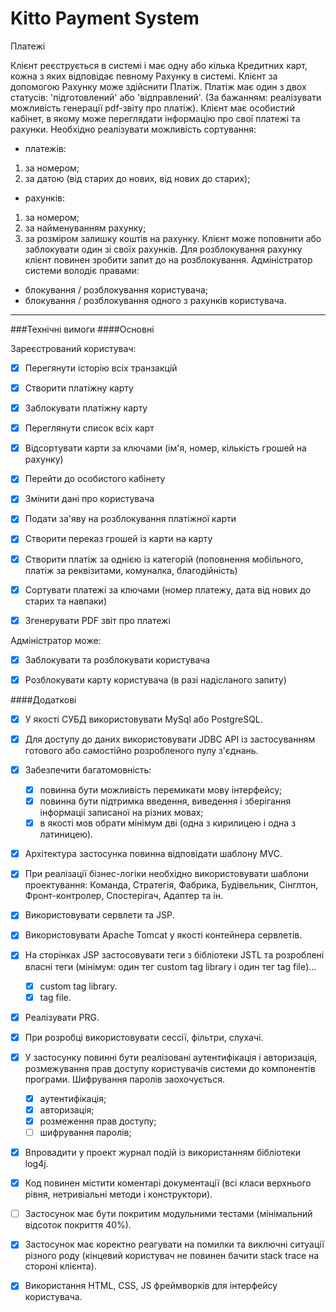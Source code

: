 # Kitto Payment System

Платежі

Клієнт реєструється в системі і має одну або кілька Кредитних карт, кожна з яких відповідає певному Рахунку в системі. Клієнт за допомогою Рахунку може здійснити Платіж.
Платіж має один з двох статусів: 'підготовлений' або 'відправлений'. (За бажанням: реалізувати можливість генерації pdf-звіту про платіж).
Клієнт має особистий кабінет, в якому може переглядати інформацію про свої платежі та рахунки. Необхідно реалізувати можливість сортування:
- платежів:
1) за номером;
2) за датою (від старих до нових, від нових до старих);
- рахунків:
1) за номером;
2) за найменуванням рахунку;
3) за розміром залишку коштів на рахунку.
   Клієнт може поповнити або заблокувати один зі своїх рахунків. Для розблокування рахунку клієнт повинен зробити запит до на розблокування.
   Адміністратор системи володіє правами:
- блокування / розблокування користувача;
- блокування / розблокування одного з рахунків користувача.
---

###Технічні вимоги
####Основні

  
 Зареєстрований користувач:
 
- [x] Перегянути історію всіх транзакцій

- [x] Створити платіжну карту

- [x] Заблокувати платіжну карту

- [x] Переглянути список всіх карт

- [x] Відсортувати карти за ключами (ім'я, номер, кількість грошей на рахунку)

- [x] Перейти до особистого кабінету

- [x] Змінити дані про користувача

- [x] Подати за'яву на розблокування платіжної карти

- [x] Створити переказ грошей із карти на карту

- [x] Створити платіж за однією із категорій (поповнення мобільного, платіж за реквізитами, комуналка, благодійність)

- [x] Сортувати платежі за ключами (номер платежу, дата від нових до старих та навпаки)

- [x] Згенерувати PDF звіт про платежі

Адміністратор може:

- [x] Заблокувати та розблокувати користувача

- [x] Розблокувати карту користувача (в разі надісланого запиту)

####Додаткові

- [x] У якості СУБД використовувати MySql або PostgreSQL.
- [x] Для доступу до даних використовувати JDBC API із застосуванням готового або самостійно розробленого пулу з'єднань.
- [x] Забезпечити багатомовність:
   - [x] повинна бути можливість перемикати мову інтерфейсу;
   - [x] повинна бути підтримка введення, виведення і зберігання інформаціі записаної на різних мовах;
   - [x] в якості мов обрати мінімум дві (одна з кирилицею і одна з латиницею).
- [x] Архітектура застосунка повинна відповідати шаблону MVC.
- [x] При реалізації бізнес-логіки необхідно використовувати шаблони проектування: Команда,
Стратегія, Фабрика, Будівельник, Сінглтон, Фронт-контролер, Спостерігач, Адаптер та ін.
- [x] Використовувати сервлети та JSP.
- [x] Використовувати Apache Tomcat у якості контейнера сервлетів.
- [x] На сторінках JSP застосовувати теги з бібліотеки JSTL та розроблені власні теги (мінімум: один
      тег custom tag library і один тег tag file)...
   - [x] custom tag library.
   - [x] tag file.
 - [x] Реалізувати PRG.
 - [x] При розробці використовувати сессії, фільтри, слухачі.  
 - [x] У застосунку повинні бути реалізовані аутентифікація і авторизація, розмежування прав
 доступу користувачів системи до компонентів програми. Шифрування паролів заохочується.
    -[x] аутентифікація;
    -[x] авторизація;
    -[x] розмеження прав доступу;
    -[ ] шифрування паролів;
- [x] Впровадити у проект журнал подій із використанням бібліотеки log4j.
- [x] Код повинен містити коментарі документації (всі класи верхнього рівня, нетривіальні методи
      і конструктори).
- [ ] Застосунок має бути покритим модульними тестами (мінімальний відсоток покриття 40%).
- [x] Застосунок має коректно реагувати на помилки та виключні ситуації різного роду (кінцевий
     користувач не повинен бачити stack trace на стороні клієнта).
- [x] Використання HTML, CSS, JS фреймворків для інтерфейсу користувача.

     